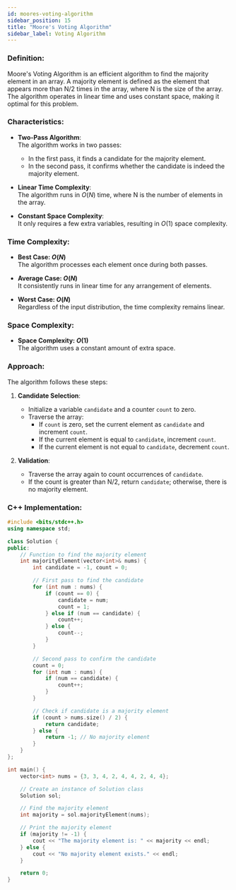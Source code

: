 ```yaml
---
id: moores-voting-algorithm  
sidebar_position: 15  
title: "Moore's Voting Algorithm"
sidebar_label: Voting Algorithm
---
```


### Definition:

Moore's Voting Algorithm is an efficient algorithm to find the majority element in an array. A majority element is defined as the element that appears more than N/2 times in the array, where N is the size of the array. The algorithm operates in linear time and uses constant space, making it optimal for this problem.

### Characteristics:

- **Two-Pass Algorithm**:  
  The algorithm works in two passes:

  - In the first pass, it finds a candidate for the majority element.
  - In the second pass, it confirms whether the candidate is indeed the majority element.

- **Linear Time Complexity**:  
  The algorithm runs in $O(N)$ time, where N is the number of elements in the array.

- **Constant Space Complexity**:  
  It only requires a few extra variables, resulting in $O(1)$ space complexity.

### Time Complexity:

- **Best Case: $O(N)$**  
  The algorithm processes each element once during both passes.

- **Average Case: $O(N)$**  
  It consistently runs in linear time for any arrangement of elements.

- **Worst Case: $O(N)$**  
  Regardless of the input distribution, the time complexity remains linear.

### Space Complexity:

- **Space Complexity: $O(1)$**  
  The algorithm uses a constant amount of extra space.

### Approach:

The algorithm follows these steps:

1. **Candidate Selection**:

   - Initialize a variable `candidate` and a counter `count` to zero.
   - Traverse the array:
     - If `count` is zero, set the current element as `candidate` and increment `count`.
     - If the current element is equal to `candidate`, increment `count`.
     - If the current element is not equal to `candidate`, decrement `count`.

2. **Validation**:
   - Traverse the array again to count occurrences of `candidate`.
   - If the count is greater than N/2, return `candidate`; otherwise, there is no majority element.

### C++ Implementation:

```cpp
#include <bits/stdc++.h>
using namespace std;

class Solution {
public:
    // Function to find the majority element
    int majorityElement(vector<int>& nums) {
        int candidate = -1, count = 0;

        // First pass to find the candidate
        for (int num : nums) {
            if (count == 0) {
                candidate = num;
                count = 1;
            } else if (num == candidate) {
                count++;
            } else {
                count--;
            }
        }

        // Second pass to confirm the candidate
        count = 0;
        for (int num : nums) {
            if (num == candidate) {
                count++;
            }
        }

        // Check if candidate is a majority element
        if (count > nums.size() / 2) {
            return candidate;
        } else {
            return -1; // No majority element
        }
    }
};

int main() {
    vector<int> nums = {3, 3, 4, 2, 4, 4, 2, 4, 4};

    // Create an instance of Solution class
    Solution sol;

    // Find the majority element
    int majority = sol.majorityElement(nums);

    // Print the majority element
    if (majority != -1) {
        cout << "The majority element is: " << majority << endl;
    } else {
        cout << "No majority element exists." << endl;
    }

    return 0;
}
```
